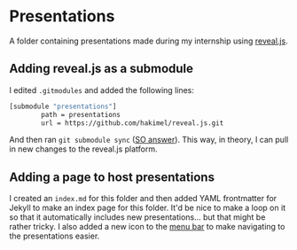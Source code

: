 # Presentations
A folder containing presentations made during my internship using [reveal.js](https://github.com/hakimel/reveal.js).

## Adding reveal.js as a submodule

I edited `.gitmodules` and added the following lines:
```bash
[submodule "presentations"]
        path = presentations
        url = https://github.com/hakimel/reveal.js.git
```
And then ran `git submodule sync` ([SO answer](http://stackoverflow.com/a/10453898/4047679)). This way, in theory, I can pull in new changes to the reveal.js platform.

## Adding a page to host presentations  

I created an `index.md` for this folder and then added YAML frontmatter for Jekyll to make an index page for this folder. It'd be nice to make a loop on it so that it automatically includes new presentations... but that might be rather tricky. I also added a new icon to the [menu bar](https://github.com/radumas/coppe-ltc/_includes/header.html) to make navigating to the presentations easier. 